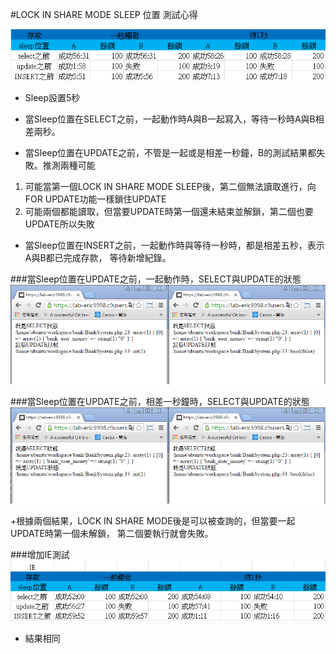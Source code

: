 #LOCK IN SHARE MODE SLEEP 位置 測試心得

![Alt text](https://github.com/xcvsdf852/payment/blob/master/doc/Sleep_test.PNG "測試")


+ Sleep設置5秒

+ 當Sleep位置在SELECT之前，一起動作時A與B一起寫入，等待一秒時A與B相差兩秒。


+ 當Sleep位置在UPDATE之前，不管是一起或是相差一秒鐘，B的測試結果都失敗。推測兩種可能
1. 可能當第一個LOCK IN SHARE MODE SLEEP後，第二個無法讀取進行，向FOR UPDATE功能一樣鎖住UPDATE
2. 可能兩個都能讀取，但當要UPDATE時第一個還未結束並解鎖，第二個也要UPDATE所以失敗

+ 當Sleep位置在INSERT之前，一起動作時與等待一秒時，都是相差五秒，表示A與B都已完成存款，
 等待新增紀錄。

###當Sleep位置在UPDATE之前，一起動作時，SELECT與UPDATE的狀態
![Alt text](https://github.com/xcvsdf852/payment/blob/master/doc/update.PNG "一起動作時")

###當Sleep位置在UPDATE之前，相差一秒鐘時，SELECT與UPDATE的狀態
![Alt text](https://github.com/xcvsdf852/payment/blob/master/doc/update-diff1s.PNG "相差一秒鐘時")

+根據兩個結果，LOCK IN SHARE MODE後是可以被查詢的，但當要一起UPDATE時第一個未解鎖，
 第二個要執行就會失敗。

###增加IE測試
![Alt text](https://github.com/xcvsdf852/payment/blob/master/doc/IE_test.PNG "相差一秒鐘時")
+ 結果相同